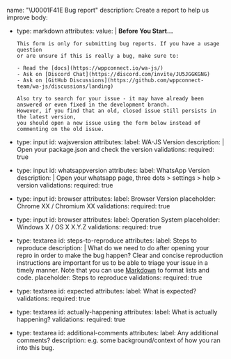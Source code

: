 name: "\U0001F41E Bug report"
description: Create a report to help us improve
body:
  - type: markdown
    attributes:
      value: |
        **Before You Start...**

        This form is only for submitting bug reports. If you have a usage question
        or are unsure if this is really a bug, make sure to:

        - Read the [docs](https://wppconnect.io/wa-js/)
        - Ask on [Discord Chat](https://discord.com/invite/JU5JGGKGNG)
        - Ask on [GitHub Discussions](https://github.com/wppconnect-team/wa-js/discussions/landing)

        Also try to search for your issue - it may have already been answered or even fixed in the development branch.
        However, if you find that an old, closed issue still persists in the latest version,
        you should open a new issue using the form below instead of commenting on the old issue.
  - type: input
    id: wajsversion
    attributes:
      label: WA-JS Version
      description: |
        Open your package.json and check the version
    validations:
      required: true
  - type: input
    id: whatsappversion
    attributes:
      label: WhatsApp Version
      description: |
        Open your whatsapp page, three dots > settings > help > version
    validations:
      required: true
      
  - type: input
    id: browser
    attributes:
      label: Browser Version
      placeholder: Chrome XX / Chromium XX
    validations:
      required: true
      
  - type: input
    id: browser
    attributes:
      label: Operation System
      placeholder: Windows X / OS X X.Y.Z
    validations:
      required: true

  - type: textarea
    id: steps-to-reproduce
    attributes:
      label: Steps to reproduce
      description: |
        What do we need to do after opening your repro in order to make the bug happen? Clear and concise reproduction instructions are important for us to be able to triage your issue in a timely manner. Note that you can use [Markdown](https://guides.github.com/features/mastering-markdown/) to format lists and code.
      placeholder: Steps to reproduce
    validations:
      required: true
  - type: textarea
    id: expected
    attributes:
      label: What is expected?
    validations:
      required: true
  - type: textarea
    id: actually-happening
    attributes:
      label: What is actually happening?
    validations:
      required: true
  - type: textarea
    id: additional-comments
    attributes:
      label: Any additional comments?
      description: e.g. some background/context of how you ran into this bug.
